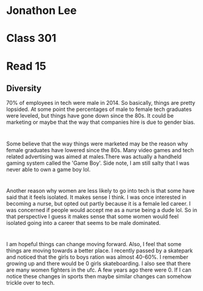 # Jonathon Lee
# Class 301
# Read 15

## Diversity 
70% of employees in tech were male in 2014. So basically, things are pretty lopsided. At some point the percentages of male to female tech graduates were leveled, but things have gone down since the 80s. It could be marketing or maybe that the way that companies hire is due to gender bias. 
# 
Some believe that the way things were marketed may be the reason why female graduates have lowered since the 80s. Many video games and tech related advertising was aimed at males.There was actually a handheld gaming system called the 'Game Boy'. Side note, I am still salty that I was never able to own a game boy lol. 
# 
Another reason why women are less likely to go into tech is that some have said that it feels isolated. It makes sense I think. I was once interested in becoming a nurse, but opted out partly because it is a female led career. I was concerned if people would accept me as a nurse being a dude lol. So in that perspective I guess it makes sense that some women would feel isolated going into a career that seems to be male dominated. 
#
I am hopeful things can change moving forward. Also, I feel that some things are moving towards a better place. I recently passed by a skatepark and noticed that the girls to boys ration was almost 40-60%. I remember growing up and there would be 0 girls skateboarding. I also see that there are many women fighters in the ufc. A few years ago there were 0. If I can notice these changes in sports then maybe similar changes can somehow trickle over to tech. 